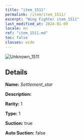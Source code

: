 ```yaml
---
title: "item_1511"
permalink: /item/item_1511/
excerpt: "Wing Fighter item_1511"
last_modified_at: 2024-01-09
locale: en
ref: "item_1511.md"
toc: false
classes: wide
---
```



 ![Unknown_1511](/images/item/Settlement_star_p.png)



## Details

 **Name:** *Settlement_star* 

 **Description:** 

 **Rarity:** 1 

 **Type:** 1 

 **Suction:** true 

 **Auto Suction:** false 


